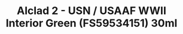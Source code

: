 ---
layout: product
title: "Alclad 2 - USN / USAAF WWII Interior Green (FS59534151) 30ml"
price: "TBA" 
desc: "Metalizer boja"
img_path: "/assets/img/ALCE309.webp"
brand: "N/A"
available: false
special_offer: false
new: false
soon: false
cat: "040000"
subcat: "040300"
subsubcat: "0N/A"
sifra: "ALCE309"
popular: false
---